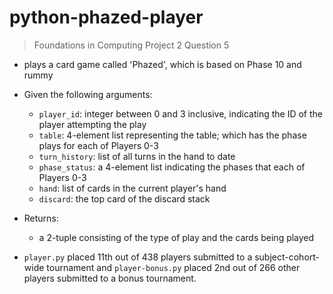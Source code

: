 # python-phazed-player
> Foundations in Computing Project 2 Question 5
* plays a card game called 'Phazed', which is based on Phase 10 and rummy

* Given the following arguments:
  * `player_id`: integer between 0 and 3 inclusive, indicating the ID of the player attempting the play
  * `table`: 4-element list representing the table; which has the phase plays for each of Players 0-3
  * `turn_history`: list of all turns in the hand to date
  * `phase_status`: a 4-element list indicating the phases that each of Players 0-3
  * `hand`: list of cards in the current player's hand
  * `discard`: the top card of the discard stack
* Returns:
  * a 2-tuple consisting of the type of play and the cards being played

* `player.py` placed 11th out of 438 players submitted to a subject-cohort-wide tournament and `player-bonus.py` placed 2nd out of 266 other players submitted to a bonus tournament.
